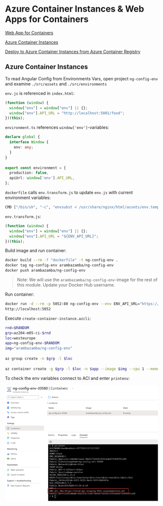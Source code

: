 # Azure Container Instances & Web Apps for Containers

[Web App for Containers](https://docs.microsoft.com/en-us/azure/app-service/containers/)

[Azure Container Instances](https://docs.microsoft.com/en-us/azure/container-instances/)

[Deploy to Azure Container Instances from Azure Container Registry](https://docs.microsoft.com/en-us/azure/container-instances/container-instances-using-azure-container-registry)

## Azure Container Instances

To read Angular Config from Environments Vars, open project `ng-config-env` and examine `./src/assets` and `./src/environments`

`env.js` is referenced in `index.html`:
```typescript
(function (window) {
  window["env"] = window["env"] || {};
  window["env"].API_URL = "http://localhost:5001/food";
})(this);
```

`environment.ts` references `window['env']`-variables:
```typescript
declare global {
  interface Window {
    env: any;
  }
}

export const environment = {
  production: false,
  apiUrl: window['env'].API_URL,
};
```

`dockerfile` calls `env.transform.js` to update `env.js` with current environment variables:

```bash
CMD ["/bin/sh", "-c", "envsubst < /usr/share/nginx/html/assets/env.template.js > /usr/share/nginx/html/assets/env.js && exec nginx -g 'daemon off;'"]
```

`env.transform.js`:
```typescript
(function (window) {
  window["env"] = window["env"] || {};
  window["env"].API_URL = "${ENV_API_URL}";
})(this);
```

Build image and run container:

```bash
docker build --rm -f "dockerfile" -t ng-config-env .
docker tag ng-config-env arambazamba/ng-config-env
docker push arambazamba/ng-config-env
```

>Note: We will use the `arambazamba/ng-config-env`-image for the rest of this module. Update your Docker Hub username.

Run container:

```bash
docker run -d --rm -p 5052:80 ng-config-env --env ENV_API_URL="https://food-api-staging-4591.azurewebsites.net"
http://localhost:5052
```

Execute `create-container-instance.azcli`:

```bash
rnd=$RANDOM
grp=az204-m05-ci-$rnd
loc=westeurope
app=ng-config-env-$RANDOM
img="arambazamba/ng-config-env"

az group create -n $grp -l $loc

az container create -g $grp -l $loc -n $app --image $img --cpu 1 --memory 1 --dns-name-label $app --port 80 --environment-variables 'API_URL'='https://food-api-staging-4591.azurewebsites.net'
```

To check the env variables connect to ACI and enter `printenv`: 

![check-env](_images/check-env.png)